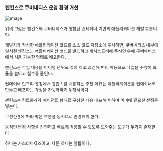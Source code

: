 ### 젠킨스로 쿠버네티스 운영 환경 개선

![image](https://user-images.githubusercontent.com/93571332/200254904-c50bb77c-a6de-47ad-8c36-9d2639d696dc.png)

위의 그림은 젠킨스와 쿠버네티스가 통합된 컨테이너 기반의 애플리케이션 개발 흐름이다.

개발자가 작성한 애플리케이션 코드를 소스 코드 저장소에 푸시하면, 쿠버네티스 내부에 설치된 젠킨스는 애플리케이션 코드를 빌드하고 레지스트리에 푸시한 후에 쿠버네티스에서 사용 가능한 형태로 배포한다.

젠킨스는 작업 내용을 아이템 단위로 정의 하고 조건에 따라 자동으로 작업을 수행해 효율을 높이고 실수를 줄인다.

컨테이너 인프라 환경에서 젠킨스를 사용하는 주된 이유는 애플리케이션을 컨테이너로 만들고 배포하는 과정을 자동화하기 위해서이다.

젠킨스는 컨트롤러와 에이전트 형태로 구성한 다음 배포해야 하며 여기에 필요한 설정을 넣는다.

구성환경에 따라 많은 부분을 동적으로 변경해야 한다.

동적인 변경 사항을 간편하고 빠르게 적용할 수 있도록 도와주는 도구가 두가지 존재한다.

하나는 커스터마이즈이고, 다른 하나는 헬름이다.
